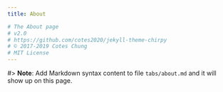 ```yaml
---
title: About

# The About page
# v2.0
# https://github.com/cotes2020/jekyll-theme-chirpy
# © 2017-2019 Cotes Chung
# MIT License
---
```


#> **Note**: Add Markdown syntax content to file `tabs/about.md` and it will show up on this page.
